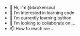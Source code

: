 - 👋 Hi, I’m @ibrokensoul
- 👀 I’m interested in learning code
- 🌱 I’m currently learning python
- 💞️ I’m looking to collaborate on ...
- 📫 How to reach me ...

<!---
ibrokensoul/ibrokensoul is a ✨ special ✨ repository because its `README.md` (this file) appears on your GitHub profile.
You can click the Preview link to take a look at your changes.
--->
